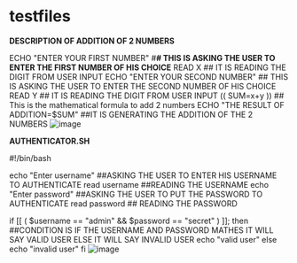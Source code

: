 # testfiles
**DESCRIPTION OF ADDITION OF 2 NUMBERS**

ECHO "ENTER YOUR FIRST NUMBER" #**# THIS IS ASKING THE USER TO ENTER THE FIRST NUMBER OF HIS CHOICE**
READ X ## IT IS READING THE DIGIT FROM USER INPUT 
ECHO "ENTER YOUR SECOND NUMBER" ## THIS IS ASKING THE USER TO ENTER THE SECOND NUMBER OF HIS CHOICE
READ Y ## IT IS READING THE DIGIT FROM USER INPUT 
(( SUM=x+y )) ## This is the mathematical formula to add 2 numbers
ECHO "THE RESULT OF ADDITION=$SUM" ##IT IS GENERATING THE ADDITION OF THE 2 NUMBERS
![image](https://github.com/SAJJADALI6713/testfiles/assets/138733114/688c4fcc-05a0-4e98-992e-0a417e3fdba3)

**AUTHENTICATOR.SH**

#!/bin/bash

echo "Enter username" ##ASKING THE USER TO ENTER HIS USERNAME TO AUTHENTICATE
read username ##READING THE USERNAME
echo "Enter password" ##ASKING THE USER TO PUT THE PASSWORD TO AUTHENTICATE
read password ## READING THE PASSWORD

if [[ ( $username == "admin" && $password == "secret" ) ]]; then ##CONDITION IS IF THE USERNAME AND PASSWORD MATHES IT WILL SAY VALID USER ELSE IT WILL SAY INVALID USER 
echo "valid user"
else
echo "invalid user"
fi
![image](https://github.com/SAJJADALI6713/testfiles/assets/138733114/f761a2ec-a064-46b6-904b-dac3fc4b4d9e)

